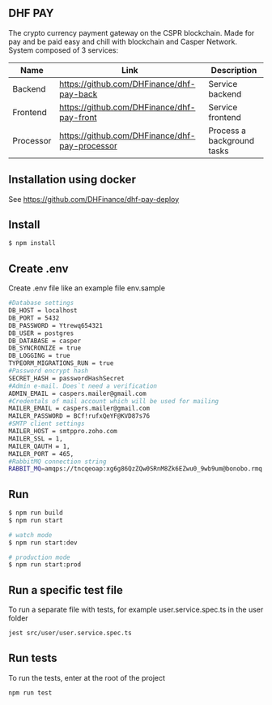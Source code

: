 ## DHF PAY
The crypto currency payment gateway on the CSPR blockchain. Made for pay and be paid easy and chill with blockchain and Casper Network.
System composed of 3 services:

|       Name         |            Link              |        Description                 |
|----------------|-------------------------------|-----------------------------|
|Backend  |<https://github.com/DHFinance/dhf-pay-back>            | Service backend            |
|Frontend          |<https://github.com/DHFinance/dhf-pay-front>            |Service frontend            |
|Processor          |<https://github.com/DHFinance/dhf-pay-processor>| Process a background tasks|

## Installation using docker
See https://github.com/DHFinance/dhf-pay-deploy


## Install

```bash
$ npm install
```

## Create .env
Create .env file like an example file env.sample

```bash
#Database settings
DB_HOST = localhost
DB_PORT = 5432
DB_PASSWORD = Ytrewq654321
DB_USER = postgres
DB_DATABASE = casper
DB_SYNCRONIZE = true
DB_LOGGING = true
TYPEORM_MIGRATIONS_RUN = true
#Password encrypt hash
SECRET_HASH = passwordHashSecret
#Admin e-mail. Does`t need a verification 
ADMIN_EMAIL = caspers.mailer@gmail.com
#Credentals of mail account which will be used for mailing
MAILER_EMAIL = caspers.mailer@gmail.com
MAILER_PASSWORD = BCf!rufxQeYF@KVD87s76
#SMTP client settings
MAILER_HOST = smtppro.zoho.com
MAILER_SSL = 1,
MAILER_QAUTH = 1,
MAILER_PORT = 465,
#RabbitMQ connection string
RABBIT_MQ=amqps://tncqeoap:xg6g86QzZQw0SRnM8Zk6EZwu0_9wb9um@bonobo.rmq.cloudamqp.com/tncqeoap
```

## Run
```bash
$ npm run build
$ npm run start

# watch mode
$ npm run start:dev

# production mode
$ npm run start:prod
```
## Run a specific test file
To run a separate file with tests, for example user.service.spec.ts in the user folder
```bash
jest src/user/user.service.spec.ts
```

## Run tests
To run the tests, enter at the root of the project
```bash
npm run test
```